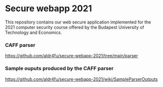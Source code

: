 # Secure webapp 2021

This repository contains our web secure application implemented for the 2021 computer security course offered by the Budapest University of Technology and Economics.

### CAFF parser
https://github.com/aldr4fu/secure-webapp-2021/tree/main/parser

### Sample ouputs produced by the CAFF parser
https://github.com/aldr4fu/secure-webapp-2021/wiki/SampleParserOutputs
